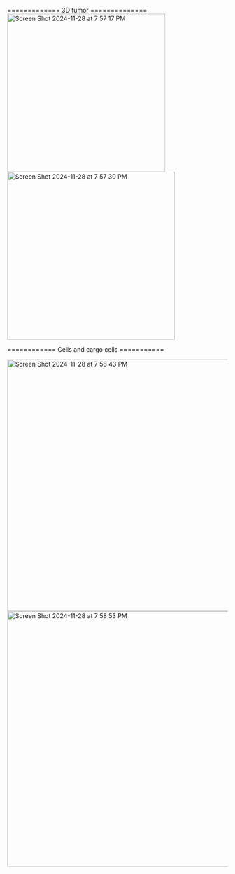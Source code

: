 
============= 3D tumor ==============
<img width="361" alt="Screen Shot 2024-11-28 at 7 57 17 PM" src="https://github.com/user-attachments/assets/233293be-3d4a-4b74-8f49-27abc57961ea">
<img width="383" alt="Screen Shot 2024-11-28 at 7 57 30 PM" src="https://github.com/user-attachments/assets/f88d8fd5-7fe3-454e-bb86-0e0abae53b83">


============ Cells and cargo cells ===========

<img width="575" alt="Screen Shot 2024-11-28 at 7 58 43 PM" src="https://github.com/user-attachments/assets/7f198cbb-9296-4de5-84da-129f29738fca">
<img width="583" alt="Screen Shot 2024-11-28 at 7 58 53 PM" src="https://github.com/user-attachments/assets/74ccc372-3afa-4c12-95c2-0b88302182ec">
